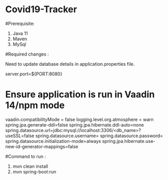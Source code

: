 # Covid19-Tracker

#Prerequisite:
1.	Java 11
2.	Maven
3.	MySql

#Required changes :

Need to update database details in application.properties file.

server.port=${PORT:8080}
# Ensure application is run in Vaadin 14/npm mode
vaadin.compatibilityMode = false
logging.level.org.atmosphere = warn
spring.jpa.generate-ddl=false
spring.jpa.hibernate.ddl-auto=none
spring.datasource.url=jdbc:mysql://localhost:3306/<db_name>?useSSL=false
spring.datasource.username=<user>
spring.datasource.password=<password>
spring.datasource.initialization-mode=always
spring.jpa.hibernate.use-new-id-generator-mappings=false


#Command to run :
1.	mvn clean install
2.	mvn spring-boot:run

